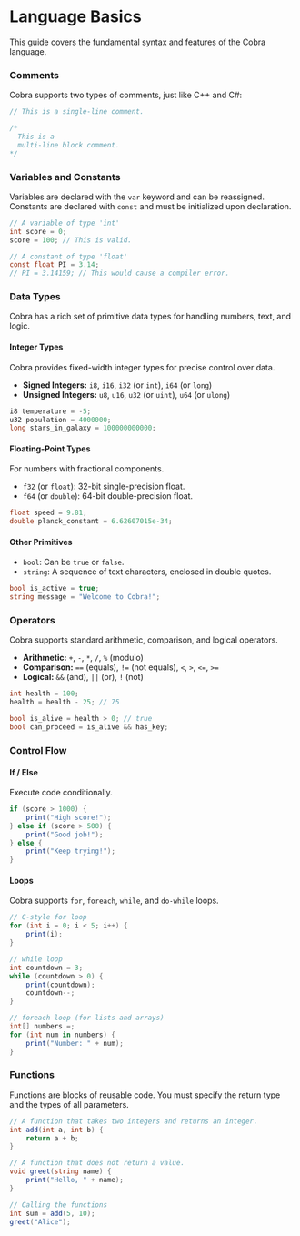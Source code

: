 
# Language Basics

This guide covers the fundamental syntax and features of the Cobra language.

### Comments

Cobra supports two types of comments, just like C++ and C#:

```csharp
// This is a single-line comment.

/*
  This is a
  multi-line block comment.
*/
```

### Variables and Constants

Variables are declared with the `var` keyword and can be reassigned. Constants are declared with `const` and must be initialized upon declaration.

```csharp
// A variable of type 'int'
int score = 0;
score = 100; // This is valid.

// A constant of type 'float'
const float PI = 3.14;
// PI = 3.14159; // This would cause a compiler error.
```

### Data Types

Cobra has a rich set of primitive data types for handling numbers, text, and logic.

#### Integer Types
Cobra provides fixed-width integer types for precise control over data.

*   **Signed Integers:** `i8`, `i16`, `i32` (or `int`), `i64` (or `long`)
*   **Unsigned Integers:** `u8`, `u16`, `u32` (or `uint`), `u64` (or `ulong`)

```csharp
i8 temperature = -5;
u32 population = 4000000;
long stars_in_galaxy = 100000000000;
```

#### Floating-Point Types
For numbers with fractional components.

*   `f32` (or `float`): 32-bit single-precision float.
*   `f64` (or `double`): 64-bit double-precision float.

```csharp
float speed = 9.81;
double planck_constant = 6.62607015e-34;
```

#### Other Primitives
*   `bool`: Can be `true` or `false`.
*   `string`: A sequence of text characters, enclosed in double quotes.

```csharp
bool is_active = true;
string message = "Welcome to Cobra!";
```

### Operators

Cobra supports standard arithmetic, comparison, and logical operators.

*   **Arithmetic:** `+`, `-`, `*`, `/`, `%` (modulo)
*   **Comparison:** `==` (equals), `!=` (not equals), `<`, `>`, `<=`, `>=`
*   **Logical:** `&&` (and), `||` (or), `!` (not)

```csharp
int health = 100;
health = health - 25; // 75

bool is_alive = health > 0; // true
bool can_proceed = is_alive && has_key;
```

### Control Flow

#### If / Else
Execute code conditionally.

```csharp
if (score > 1000) {
    print("High score!");
} else if (score > 500) {
    print("Good job!");
} else {
    print("Keep trying!");
}
```

#### Loops
Cobra supports `for`, `foreach`, `while`, and `do-while` loops.

```csharp
// C-style for loop
for (int i = 0; i < 5; i++) {
    print(i);
}

// while loop
int countdown = 3;
while (countdown > 0) {
    print(countdown);
    countdown--;
}

// foreach loop (for lists and arrays)
int[] numbers =;
for (int num in numbers) {
    print("Number: " + num);
}
```

### Functions

Functions are blocks of reusable code. You must specify the return type and the types of all parameters.

```csharp
// A function that takes two integers and returns an integer.
int add(int a, int b) {
    return a + b;
}

// A function that does not return a value.
void greet(string name) {
    print("Hello, " + name);
}

// Calling the functions
int sum = add(5, 10);
greet("Alice");
```